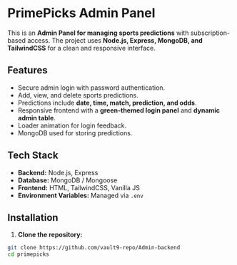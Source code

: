 # PrimePicks Admin Panel

This is an **Admin Panel for managing sports predictions** with subscription-based access. The project uses **Node.js, Express, MongoDB, and TailwindCSS** for a clean and responsive interface.

## Features

- Secure admin login with password authentication.
- Add, view, and delete sports predictions.
- Predictions include **date, time, match, prediction, and odds**.
- Responsive frontend with a **green-themed login panel** and **dynamic admin table**.
- Loader animation for login feedback.
- MongoDB used for storing predictions.

## Tech Stack

- **Backend:** Node.js, Express
- **Database:** MongoDB / Mongoose
- **Frontend:** HTML, TailwindCSS, Vanilla JS
- **Environment Variables:** Managed via `.env`

## Installation

1. **Clone the repository:**

```bash
git clone https://github.com/vault9-repo/Admin-backend
cd primepicks
